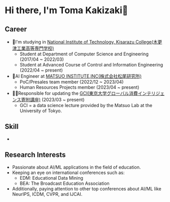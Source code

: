 # Hi there,  I'm Toma Kakizaki👋

## Career
- 🏫I'm studying in [National Institute of Technology, Kisarazu College(木更津工業高等専門学校)](https://www.kisarazu.ac.jp/)
  - Student at Department of Computer Science and Engineering (2017/04 ~ 2022/03)
  - Student at Advanced Course of Control and Information Engineering (2022/04 ~ present)
- 🤖AI Engineer at [MATSUO INSTITUTE,INC(株式会社松尾研究所)](https://matsuo-institute.com/)
  - PoC/Presales team member (2022/12 ~ 2023/04)
  - Human Resources Projects member (2023/04 ~ present)
- 👨‍💻Responsible for updating the [GCI(東京大学グローバル消費インテリジェンス寄附講座)](https://gci.t.u-tokyo.ac.jp/) (2023/03 ~ present)
  - GCI = a data science lecture provided by the Matsuo Lab at the University of Tokyo.

## Skill
- 

## Research Interests
- Passionate about AI/ML applications in the field of education.
- Keeping an eye on international conferences such as:
  - EDM: Educational Data Mining
  - BEA: The Broadcast Education Association
- Additionally, paying attention to other top conferences about AI/ML like NeurIPS, ICDM, CVPR, and IJCAI.

<!--
**kkzkkakky/kkzkkakky** is a ✨ _special_ ✨ repository because its `README.md` (this file) appears on your GitHub profile.

Here are some ideas to get you started:

- 🔭 I’m currently working on ...
- 🌱 I’m currently learning ...
- 👯 I’m looking to collaborate on ...
- 🤔 I’m looking for help with ...
- 💬 Ask me about ...
- 📫 How to reach me: ...
- 😄 Pronouns: ...
- ⚡ Fun fact: ...
-->
